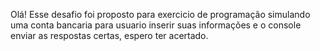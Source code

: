 Olá! Esse desafio foi proposto para exercicio de programação simulando uma conta bancaria para usuario inserir suas informações e o console enviar as respostas certas, espero ter acertado.
